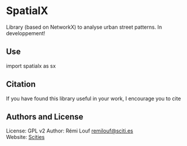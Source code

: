 # SpatialX

Library (based on NetworkX) to analyse urban street patterns. In developpement!

## Use

import spatialx as sx 

## Citation

If you have found this library useful in your work, I encourage you to cite 

## Authors and License

License: GPL v2 
Author: Rémi Louf <remilouf@sciti.es>  
Website: [Scities](http://www.sciti.es)
